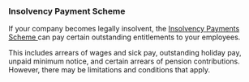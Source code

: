 ###  **Insolvency Payment Scheme**

If your company becomes legally insolvent, the [ Insolvency Payments Scheme
](https://www.gov.ie/en/service/522b45-insolvency-payments-scheme/) can pay
certain outstanding entitlements to your employees.

This includes arrears of wages and sick pay, outstanding holiday pay, unpaid
minimum notice, and certain arrears of pension contributions. However, there
may be limitations and conditions that apply.
